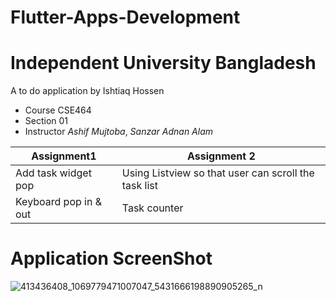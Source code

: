 # Flutter-Apps-Development 
# Independent University Bangladesh
A to do application by Ishtiaq Hossen
- Course CSE464 
- Section 01
- Instructor _Ashif Mujtoba_, _Sanzar Adnan Alam_

Assignment1  | Assignment 2
------------- | -------------
Add task widget pop | Using Listview so that user can scroll the task list
Keyboard pop in & out | Task counter 

# Application ScreenShot

![413436408_1069779471007047_5431666198890905265_n](https://github.com/Ishtiaq-Hossen/Flutter-Apps-Development/assets/76255100/af7ec8b4-3054-4fa7-9951-dfd77fdb639c)

